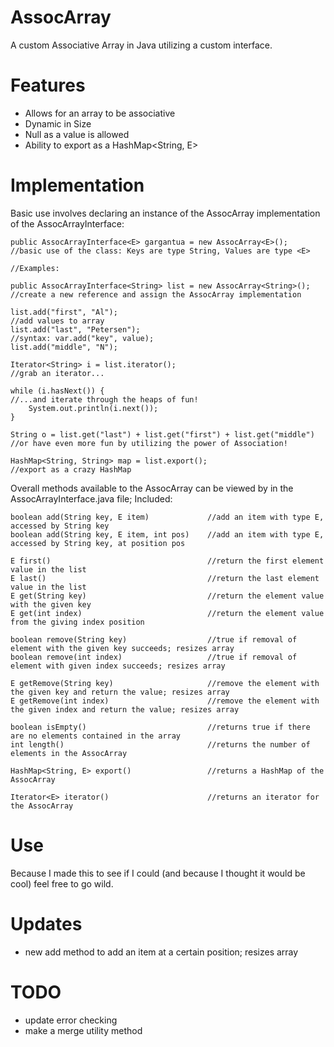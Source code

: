 AssocArray
==========

A custom Associative Array in Java utilizing a custom interface.

Features
========

- Allows for an array to be associative
- Dynamic in Size
- Null as a value is allowed
- Ability to export as a HashMap<String, E>

Implementation
==============

Basic use involves declaring an instance of the AssocArray<E> implementation of the AssocArrayInterface<E>:

	public AssocArrayInterface<E> gargantua = new AssocArray<E>(); 			//basic use of the class: Keys are type String, Values are type <E>
	
	//Examples:

	public AssocArrayInterface<String> list = new AssocArray<String>();		//create a new reference and assign the AssocArray implementation

	list.add("first", "Al");												//add values to array
	list.add("last", "Petersen");											//syntax: var.add("key", value);
	list.add("middle", "N");

	Iterator<String> i = list.iterator();									//grab an iterator...

	while (i.hasNext()) {													//...and iterate through the heaps of fun!
		System.out.println(i.next());
	}

	String o = list.get("last") + list.get("first") + list.get("middle")	//or have even more fun by utilizing the power of Association!

	HashMap<String, String> map = list.export();							//export as a crazy HashMap


Overall methods available to the AssocArray can be viewed by in the AssocArrayInterface.java file; Included:

	boolean add(String key, E item) 			//add an item with type E, accessed by String key
	boolean add(String key, E item, int pos)	//add an item with type E, accessed by String key, at position pos

	E first()									//return the first element value in the list
	E last()									//return the last element value in the list
	E get(String key)							//return the element value with the given key
	E get(int index)							//return the element value from the giving index position

	boolean remove(String key)					//true if removal of element with the given key succeeds; resizes array 
	boolean remove(int index)					//true if removal of element with given index succeeds; resizes array

	E getRemove(String key)						//remove the element with the given key and return the value; resizes array
	E getRemove(int index)						//remove the element with the given index and return the value; resizes array

	boolean isEmpty()							//returns true if there are no elements contained in the array
	int length()								//returns the number of elements in the AssocArray

	HashMap<String, E> export()					//returns a HashMap of the AssocArray

	Iterator<E> iterator()						//returns an iterator for the AssocArray

Use
===

Because I made this to see if I could (and because I thought it would be cool) feel free to go wild.

Updates
=======

* new add method to add an item at a certain position; resizes array

TODO
====

* update error checking
* make a merge utility method
